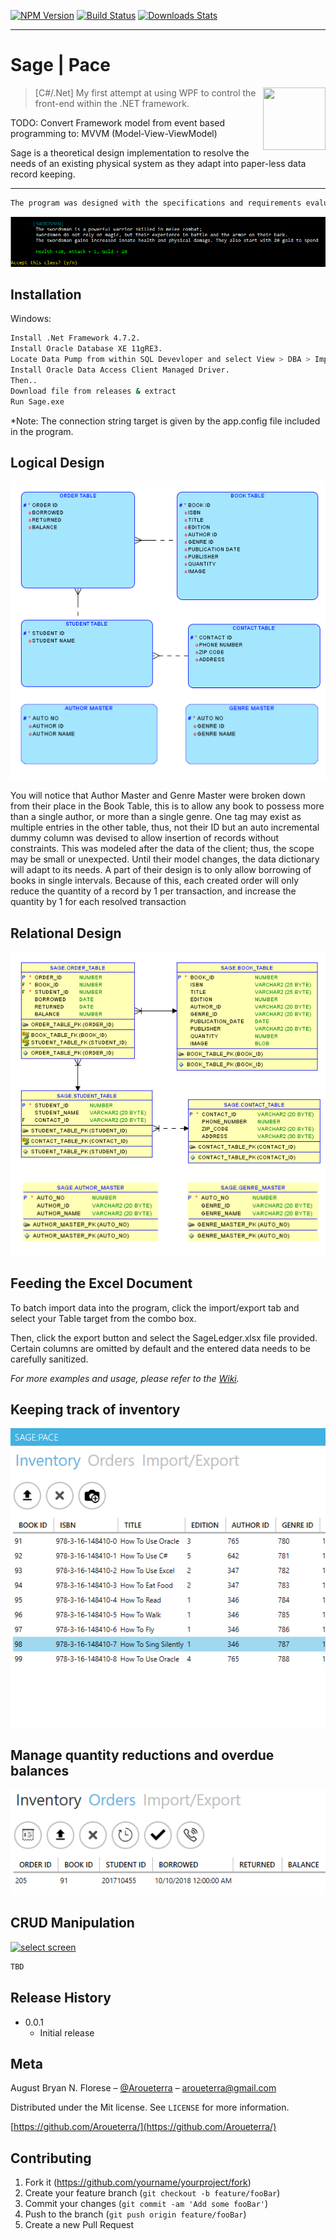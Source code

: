 [![NPM Version][npm-image]][npm-url]
[![Build Status][travis-image]][travis-url]
[![Downloads Stats][npm-downloads]][npm-url]

---

# Sage | Pace

<img align="right" width="100" height="100" src="https://avatars1.githubusercontent.com/u/20365551?s=400&u=e500e44c444dc1edd386184520cef4cbb79c448c&v=4">

> [C#/.Net] My first attempt at using WPF to control the front-end within the .NET framework. 

TODO: Convert Framework model from event based programming to: MVVM (Model-View-ViewModel)

Sage is a theoretical design implementation to resolve the needs of an existing physical system as they adapt into paper-less data record keeping.

---




```sh
The program was designed with the specifications and requirements evaluated by the Tax Compliance department of Convergys Philippines Inc., as such it may not be as flexible as I'd intended. Future revisions will rectify this.
```

[![Splash screen](https://github.com/Aroueterra/RPG_Framework/blob/master/graphics/select.PNG)]()

## Installation

Windows:

```sh
Install .Net Framework 4.7.2.
Install Oracle Database XE 11gRE3.
Locate Data Pump from within SQL Devevloper and select View > DBA > Import on the export dump file provided.
Install Oracle Data Access Client Managed Driver.
Then..
Download file from releases & extract
Run Sage.exe
```

*Note: The connection string target is given by the app.config file included in the program.

## Logical Design

[![Ldesign](https://github.com/Aroueterra/Sage-Pace/blob/master/graphics/Logical.PNG)]()

You will notice that Author Master and Genre Master were broken down from their place in the Book Table, this is to allow any book to possess more than a single author, or more than a single genre. One tag may exist as multiple entries in the other table, thus, not their ID but an auto incremental dummy column was devised to allow insertion of records without constraints.
This was modeled after the data of the client; thus, the scope may be small or unexpected. Until their model changes, the data dictionary will adapt to its needs.
A part of their design is to only allow borrowing of books in single intervals. Because of this, each created order will only reduce the quantity of a record by 1 per transaction, and increase the quantity by 1 for each resolved transaction

## Relational Design

[![Rdesign](https://github.com/Aroueterra/Sage-Pace/blob/master/graphics/Relational.png)]()




## Feeding the Excel Document

To batch import data into the program, click the import/export tab and select your Table target from the combo box.

Then, click the export button and select the SageLedger.xlsx file provided. Certain columns are omitted by default and the entered data needs to be carefully sanitized.

_For more examples and usage, please refer to the [Wiki][wiki]._


## Keeping track of inventory

[![Inventory screen](https://github.com/Aroueterra/Sage-Pace/blob/master/graphics/Inventory.PNG)]()

## Manage quantity reductions and overdue balances

[![Orders screen](https://github.com/Aroueterra/Sage-Pace/blob/master/graphics/Orders.PNG)]()

## CRUD Manipulation

[![select screen](https://github.com/Aroueterra/Sage-Pace/blob/master/graphics/select.PNG)]()


```sh
TBD
```

## Release History


* 0.0.1
    * Initial release

## Meta

August Bryan N. Florese – [@Aroueterra](https://www.facebook.com/Aroueterra) – aroueterra@gmail.com

Distributed under the Mit license. See ``LICENSE`` for more information.

[https://github.com/Aroueterra/](https://github.com/Aroueterra/)

## Contributing

1. Fork it (<https://github.com/yourname/yourproject/fork>)
2. Create your feature branch (`git checkout -b feature/fooBar`)
3. Commit your changes (`git commit -am 'Add some fooBar'`)
4. Push to the branch (`git push origin feature/fooBar`)
5. Create a new Pull Request

<!-- Markdown link & img dfn's -->
[npm-image]: https://img.shields.io/npm/v/datadog-metrics.svg?style=flat-square
[npm-url]: https://npmjs.org/package/datadog-metrics
[npm-downloads]: https://img.shields.io/npm/dm/datadog-metrics.svg?style=flat-square
[travis-image]: https://img.shields.io/travis/dbader/node-datadog-metrics/master.svg?style=flat-square
[travis-url]: https://travis-ci.org/dbader/node-datadog-metrics
[wiki]: https://github.com/yourname/yourproject/wiki


